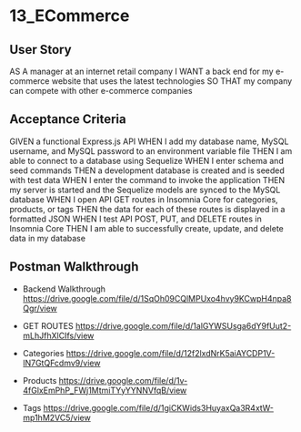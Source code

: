 # 13_ECommerce

## User Story
AS A manager at an internet retail company
I WANT a back end for my e-commerce website that uses the latest technologies
SO THAT my company can compete with other e-commerce companies

## Acceptance Criteria
GIVEN a functional Express.js API
WHEN I add my database name, MySQL username, and MySQL password to an environment variable file
THEN I am able to connect to a database using Sequelize
WHEN I enter schema and seed commands
THEN a development database is created and is seeded with test data
WHEN I enter the command to invoke the application
THEN my server is started and the Sequelize models are synced to the MySQL database
WHEN I open API GET routes in Insomnia Core for categories, products, or tags
THEN the data for each of these routes is displayed in a formatted JSON
WHEN I test API POST, PUT, and DELETE routes in Insomnia Core
THEN I am able to successfully create, update, and delete data in my database

## Postman Walkthrough
* Backend Walkthrough
https://drive.google.com/file/d/1SqOh09CQlMPUxo4hvy9KCwpH4npa8Qgr/view

* GET ROUTES
https://drive.google.com/file/d/1alGYWSUsga6dY9fUut2-mLhJfhXlCIfs/view 

* Categories
https://drive.google.com/file/d/12f2lxdNrK5aiAYCDP1V-lN7GtQFcdmv9/view

* Products
https://drive.google.com/file/d/1v-4fGlxEmPhP_FWj1MtmiTYyYYNNVfqB/view

* Tags
https://drive.google.com/file/d/1giCKWids3HuyaxQa3R4xtW-mp1hM2VC5/view 
